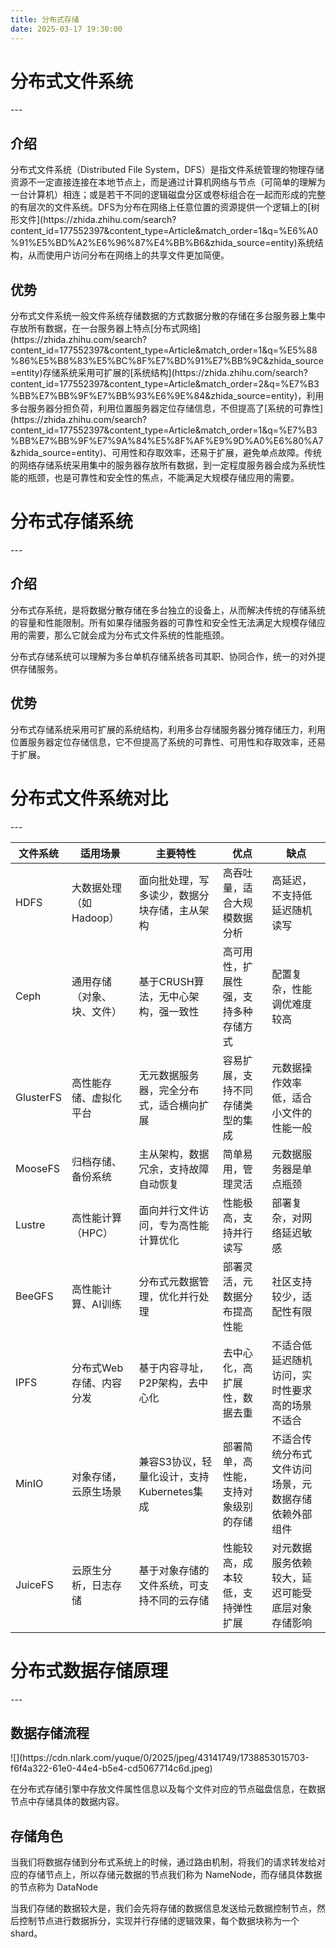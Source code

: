 ```yaml
---
title: 分布式存储 
date: 2025-03-17 19:30:00
---
```

<h1 id="48ea327c"><font style="background-color:rgba(255, 255, 255, 0);">分布式文件系统</font></h1>
---

<h2 id="61a3ec66"><font style="background-color:rgba(255, 255, 255, 0);">介绍</font></h2>
<font style="background-color:rgba(255, 255, 255, 0);">分布式文件系统（Distributed File System，DFS）是指文件系统管理的物理存储资源不一定直接连接在本地节点上，而是通过计算机网络与节点（可简单的理解为一台计算机）相连；或是若干不同的逻辑磁盘分区或卷标组合在一起而形成的完整的有层次的文件系统。DFS为分布在网络上任意位置的资源提供一个逻辑上的</font>[<font style="background-color:rgba(255, 255, 255, 0);">树形文件</font>](https://zhida.zhihu.com/search?content_id=177552397&content_type=Article&match_order=1&q=%E6%A0%91%E5%BD%A2%E6%96%87%E4%BB%B6&zhida_source=entity)<font style="background-color:rgba(255, 255, 255, 0);">系统结构，从而使用户访问分布在网络上的共享文件更加简便。</font>

<h2 id="f094dd87"><font style="background-color:rgba(255, 255, 255, 0);">优势</font></h2>
<font style="background-color:rgba(255, 255, 255, 0);">分布式文件系统一般文件系统存储数据的方式数据分散的存储在多台服务器上集中存放所有数据，在一台服务器上特点</font>[<font style="background-color:rgba(255, 255, 255, 0);">分布式网络</font>](https://zhida.zhihu.com/search?content_id=177552397&content_type=Article&match_order=1&q=%E5%88%86%E5%B8%83%E5%BC%8F%E7%BD%91%E7%BB%9C&zhida_source=entity)<font style="background-color:rgba(255, 255, 255, 0);">存储系统采用可扩展的</font>[<font style="background-color:rgba(255, 255, 255, 0);">系统结构</font>](https://zhida.zhihu.com/search?content_id=177552397&content_type=Article&match_order=2&q=%E7%B3%BB%E7%BB%9F%E7%BB%93%E6%9E%84&zhida_source=entity)<font style="background-color:rgba(255, 255, 255, 0);">，利用多台服务器分担负荷，利用位置服务器定位存储信息，不但提高了</font>[<font style="background-color:rgba(255, 255, 255, 0);">系统的可靠性</font>](https://zhida.zhihu.com/search?content_id=177552397&content_type=Article&match_order=1&q=%E7%B3%BB%E7%BB%9F%E7%9A%84%E5%8F%AF%E9%9D%A0%E6%80%A7&zhida_source=entity)<font style="background-color:rgba(255, 255, 255, 0);">、可用性和存取效率，还易于扩展，避免单点故障。传统的网络存储系统采用集中的服务器存放所有数据，到一定程度服务器会成为系统性能的瓶颈，也是可靠性和安全性的焦点，不能满足大规模存储应用的需要。</font>

<h1 id="8affb878"><font style="background-color:rgba(255, 255, 255, 0);">分布式存储系统</font></h1>
---

<h2 id="61a3ec66-1"><font style="background-color:rgba(255, 255, 255, 0);">介绍</font></h2>
<font style="background-color:rgba(255, 255, 255, 0);">分布式存系统，是将数据分散存储在多台独立的设备上，从而解决传统的存储系统的容量和性能限制。所有如果存储服务器的可靠性和安全性无法满足大规模存储应用的需要，那么它就会成为分布式文件系统的性能瓶颈。</font>

<font style="background-color:rgba(255, 255, 255, 0);">分布式存储系统可以理解为多台单机存储系统各司其职、协同合作，统一的对外提供存储服务。</font>

<h2 id="f094dd87-1"><font style="background-color:rgba(255, 255, 255, 0);">优势</font></h2>
<font style="background-color:rgba(255, 255, 255, 0);">分布式存储系统采用可扩展的系统结构，利用多台存储服务器分摊存储压力，利用位置服务器定位存储信息，它不但提高了系统的可靠性、可用性和存取效率，还易于扩展。</font>

<h1 id="20b5c053"><font style="background-color:rgba(255, 255, 255, 0);">分布式文件系统对比</font></h1>
---

| **<font style="background-color:rgba(255, 255, 255, 0);">文件系统</font>** | **<font style="background-color:rgba(255, 255, 255, 0);">适用场景</font>** | **<font style="background-color:rgba(255, 255, 255, 0);">主要特性</font>** | **<font style="background-color:rgba(255, 255, 255, 0);">优点</font>** | **<font style="background-color:rgba(255, 255, 255, 0);">缺点</font>** |
| --- | --- | --- | --- | --- |
| <font style="background-color:rgba(255, 255, 255, 0);">HDFS</font> | <font style="background-color:rgba(255, 255, 255, 0);">大数据处理（如Hadoop）</font> | <font style="background-color:rgba(255, 255, 255, 0);">面向批处理，写多读少，数据分块存储，主从架构</font> | <font style="background-color:rgba(255, 255, 255, 0);">高吞吐量，适合大规模数据分析</font> | <font style="background-color:rgba(255, 255, 255, 0);">高延迟，不支持低延迟随机读写</font> |
| <font style="background-color:rgba(255, 255, 255, 0);">Ceph</font> | <font style="background-color:rgba(255, 255, 255, 0);">通用存储（对象、块、文件）</font> | <font style="background-color:rgba(255, 255, 255, 0);">基于CRUSH算法，无中心架构，强一致性</font> | <font style="background-color:rgba(255, 255, 255, 0);">高可用性，扩展性强，支持多种存储方式</font> | <font style="background-color:rgba(255, 255, 255, 0);">配置复杂，性能调优难度较高</font> |
| <font style="background-color:rgba(255, 255, 255, 0);">GlusterFS</font> | <font style="background-color:rgba(255, 255, 255, 0);">高性能存储、虚拟化平台</font> | <font style="background-color:rgba(255, 255, 255, 0);">无元数据服务器，完全分布式，适合横向扩展</font> | <font style="background-color:rgba(255, 255, 255, 0);">容易扩展，支持不同存储类型的集成</font> | <font style="background-color:rgba(255, 255, 255, 0);">元数据操作效率低，适合小文件的性能一般</font> |
| <font style="background-color:rgba(255, 255, 255, 0);">MooseFS</font> | <font style="background-color:rgba(255, 255, 255, 0);">归档存储、备份系统</font> | <font style="background-color:rgba(255, 255, 255, 0);">主从架构，数据冗余，支持故障自动恢复</font> | <font style="background-color:rgba(255, 255, 255, 0);">简单易用，管理灵活</font> | <font style="background-color:rgba(255, 255, 255, 0);">元数据服务器是单点瓶颈</font> |
| <font style="background-color:rgba(255, 255, 255, 0);">Lustre</font> | <font style="background-color:rgba(255, 255, 255, 0);">高性能计算（HPC）</font> | <font style="background-color:rgba(255, 255, 255, 0);">面向并行文件访问，专为高性能计算优化</font> | <font style="background-color:rgba(255, 255, 255, 0);">性能极高，支持并行读写</font> | <font style="background-color:rgba(255, 255, 255, 0);">部署复杂，对网络延迟敏感</font> |
| <font style="background-color:rgba(255, 255, 255, 0);">BeeGFS</font> | <font style="background-color:rgba(255, 255, 255, 0);">高性能计算、AI训练</font> | <font style="background-color:rgba(255, 255, 255, 0);">分布式元数据管理，优化并行处理</font> | <font style="background-color:rgba(255, 255, 255, 0);">部署灵活，元数据分布提高性能</font> | <font style="background-color:rgba(255, 255, 255, 0);">社区支持较少，适配性有限</font> |
| <font style="background-color:rgba(255, 255, 255, 0);">IPFS</font> | <font style="background-color:rgba(255, 255, 255, 0);">分布式Web存储、内容分发</font> | <font style="background-color:rgba(255, 255, 255, 0);">基于内容寻址，P2P架构，去中心化</font> | <font style="background-color:rgba(255, 255, 255, 0);">去中心化，高扩展性，数据去重</font> | <font style="background-color:rgba(255, 255, 255, 0);">不适合低延迟随机访问，实时性要求高的场景不适合</font> |
| <font style="background-color:rgba(255, 255, 255, 0);">MinIO</font> | <font style="background-color:rgba(255, 255, 255, 0);">对象存储，云原生场景</font> | <font style="background-color:rgba(255, 255, 255, 0);">兼容S3协议，轻量化设计，支持Kubernetes集成</font> | <font style="background-color:rgba(255, 255, 255, 0);">部署简单，高性能，支持对象级别的存储</font> | <font style="background-color:rgba(255, 255, 255, 0);">不适合传统分布式文件访问场景，元数据存储依赖外部组件</font> |
| <font style="background-color:rgba(255, 255, 255, 0);">JuiceFS</font> | <font style="background-color:rgba(255, 255, 255, 0);">云原生分析，日志存储</font> | <font style="background-color:rgba(255, 255, 255, 0);">基于对象存储的文件系统，可支持不同的云存储</font> | <font style="background-color:rgba(255, 255, 255, 0);">性能较高，成本较低，支持弹性扩展</font> | <font style="background-color:rgba(255, 255, 255, 0);">对元数据服务依赖较大，延迟可能受底层对象存储影响</font> |


<h1 id="8059c1a5"><font style="background-color:rgba(255, 255, 255, 0);">分布式数据存储原理</font></h1>
---

<h2 id="9115842b"><font style="background-color:rgba(255, 255, 255, 0);">数据存储流程</font></h2>
![](https://cdn.nlark.com/yuque/0/2025/jpeg/43141749/1738853015703-f6f4a322-61e0-44e4-b5e4-cd5067714c6d.jpeg)

<font style="background-color:rgba(255, 255, 255, 0);">在分布式存储引擎中存放文件属性信息以及每个文件对应的节点磁盘信息，在数据节点中存储具体的数据内容。</font>

<h2 id="d9bcfefa"><font style="background-color:rgba(255, 255, 255, 0);">存储角色</font></h2>
<font style="background-color:rgba(255, 255, 255, 0);">当我们将数据存储到分布式系统上的时候，通过路由机制，将我们的请求转发给对应的存储节点上，所以存储元数据的节点我们称为 NameNode，而存储具体数据的节点称为 DataNode</font>

<font style="background-color:rgba(255, 255, 255, 0);">当我们存储的数据较大是，我们会先将存储的数据信息发送给元数据控制节点，然后控制节点进行数据拆分，实现并行存储的逻辑效果，每个数据块称为一个 shard。</font>

